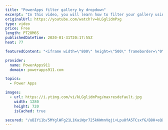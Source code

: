 ```yaml
---
title: "PowerApps filter gallery by dropdown"
excerpt: "In this video, you will learn how to filter your gallery using one dropdown, two dropdowns, and a search box. Lots of fun to be learned here. We also cover the distinct function and the collect function along the way.   Power Apps training at https://training.PowerApps911.com"
originalUrl: https://youtube.com/watch?v=kLGglidmPxg
type: video
price: Free
length: PT28M6S
publishedDateTime: 2020-01-31T20:17:55Z
heat: 77

featuredContent: "<iframe width=\"800\" height=\"500\" frameborder=\"0\" src=\"https://www.youtube.com/embed/kLGglidmPxg\" allow=\"accelerometer; autoplay; encrypted-media; gyroscope; picture-in-picture\" allowfullscreen></iframe>"

provider:
  name: PowerApps911
  domain: powerapps911.com

topics:
  - Power Apps

images:
  - url: https://i.ytimg.com/vi/kLGglidmPxg/maxresdefault.jpg
    width: 1280
    height: 720
    isCached: true

secured: "/uBIYi1b/5MYglWFg21L1KaiWpr725kKWmnVqji+Lpu8fA5TCsxfG/B8H+eQXPIhL67H7WupL+qOZi3msWum94Q0o60HJAIqWo4O2V7Kw+KkDdrxvn0X7das/w/LmlZgkGtpYkhMADHrL2JvWStvF4x2scQiahSI7yQiNZOBvxjC1YZElf940d6wRDiJT4dTZp/adr5d3n5UCqa7kwxhXHpxI05mgsQ6j3O878Z/oo/YFEq/nag4CIEwxaaAFg+9ZNWbIVz3PK9f0sef+HtPsW55EHAw727DG5YYhq63yN+Q0nobSIr9w2XRv4JLizKXf8MkuUx3lYWoidkCAdi3REltj8f3y/ImVP6KuHe1MD12D/sCt1lIcc+1xRoWXCY7YZvH1dKFuu3Xb4g67XlanBI5jtEPhRJW29y+sMZ4Ydo=;R5NYzu/+lDzXhVWDowSm1A=="
---
```


